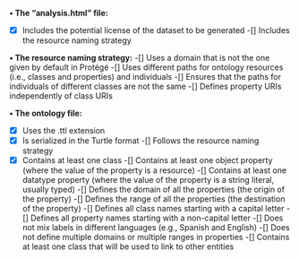 **• The “analysis.html” file:**
-[x] Includes the potential license of the dataset to be generated
-[] Includes the resource naming strategy

**• The resource naming strategy:**
-[] Uses a domain that is not the one given by default in Protégé
-[] Uses different paths for ontology resources (i.e., classes and properties) and individuals
-[] Ensures that the paths for individuals of different classes are not the same
-[] Defines property URIs independently of class URIs

**• The ontology file:**
-[x] Uses the .ttl extension
-[x] Is serialized in the Turtle format
-[] Follows the resource naming strategy
-[x] Contains at least one class
-[] Contains at least one object property (where the value of the property is a resource)
-[] Contains at least one datatype property (where the value of the property is a string literal, usually typed)
-[] Defines the domain of all the properties (the origin of the property)
-[] Defines the range of all the properties (the destination of the property)
-[] Defines all class names starting with a capital letter
-[] Defines all property names starting with a non-capital letter
-[] Does not mix labels in different languages (e.g., Spanish and English)
-[] Does not define multiple domains or multiple ranges in properties
-[] Contains at least one class that will be used to link to other entities
